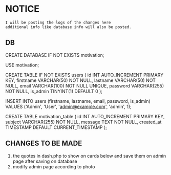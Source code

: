 # NOTICE

    I will be posting the logs of the changes here
    additional info like database info will also be posted.

## DB

CREATE DATABASE IF NOT EXISTS motivation;

USE motivation;

CREATE TABLE IF NOT EXISTS users (
    id INT AUTO_INCREMENT PRIMARY KEY,
    firstname VARCHAR(50) NOT NULL,
    lastname VARCHAR(50) NOT NULL,
    email VARCHAR(100) NOT NULL UNIQUE,
    password VARCHAR(255) NOT NULL,
    is_admin TINYINT(1) DEFAULT 0
);

INSERT INTO users (firstname, lastname, email, password, is_admin)
VALUES ('Admin', 'User', '<admin@example.com>', 'admin', 1);

CREATE TABLE motivation_table (
    id INT AUTO_INCREMENT PRIMARY KEY,
    subject VARCHAR(255) NOT NULL,
    message TEXT NOT NULL,
    created_at TIMESTAMP DEFAULT CURRENT_TIMESTAMP
);


## CHANGES TO BE MADE

1. the quotes in dash.php to show on cards below and save them on admin page after saving on database
2. modify admin page according to photo
